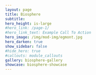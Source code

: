 ```yaml
---
layout: page
title: Biosphere
subtitle: 
hero_height: is-large
#hero_link: /page-1/
#hero_link_text: Example Call To Action
hero_image: /img/mod-img/egmont.jpg
hero_darken: true
show_sidebar: false
#hide_hero: true
#callouts: module_callouts
gallery: biosphere-gallery
showcase: biosphere-showcase
---
```

